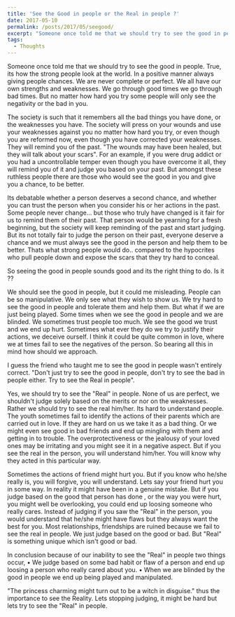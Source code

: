 ```yaml
---
title: 'See the Good in people or the Real in people ?'
date: 2017-05-10
permalink: /posts/2017/05/seegood/
excerpt: "Someone once told me that we should try to see the good in people. True, its how the strong people look at the world. In a positive manner always giving people chances. We are never complete or perfect. We all have our own strengths and weaknesses. We go through good times we go through bad times. But no matter how hard you try some people will only see the negativity or the bad in you."
tags:
  - Thoughts
---
```


Someone once told me that we should try to see the good in people. True, its how the strong people look at the world. In a positive manner always giving people chances. We are never complete or perfect. We all have our own strengths and weaknesses. We go through good times we go through bad times. But no matter how hard you try some people will only see the negativity or the bad in you.

The society is such that it remembers all the bad things you have done, or the weaknesses you have. The society will press on your wounds and use your weaknesses against you no matter how hard you try, or even though you are reformed now, even though you have corrected your weaknesses. They will remind you of the past. "The wounds may have been healed, but they will talk about your scars". For an example, if you were drug addict or you had a uncontrollable temper even though you have overcome it all, they will remind you of it and judge you based on your past. But amongst these ruthless people there are those who would see the good in you and give you a chance, to be better.

Its debatable whether a person deserves a second chance, and whether you can trust the person when you consider his or her actions in the past. Some people never change... but those who truly have changed is it fair for us to remind them of their past. That person would be yearning for a fresh beginning, but the society will keep reminding of the past and start judging. But its not totally fair to judge the person on their past, everyone deserve a chance and we must always see the good in the person and help them to be better. Thats what strong people would do.. compared to the hypocrites who pull people down and expose the scars that they try hard to conceal.

So seeing the good in people sounds good and its the right thing to do. Is it ??

We should see the good in people, but it could me misleading. People can be so manipulative. We only see what they wish to show us. We try hard to see the good in people and tolerate them and help them. But what if we are just being played. Some times when we see the good in people and we are blinded. We sometimes trust people too much. We see the good we trust and we end up hurt. Sometimes what ever they do we try to justify their actions, we deceive ourself. I think it could be quite common in love, where we at times fail to see the negatives of the person. So bearing all this in mind how should we approach.

I guess the friend who taught me to see the good in people wasn't entirely correct. "Don't just try to see the good in people, don't try to see the bad in people either. Try to see the Real in people".

Yes, we should try to see the "Real" in people. None of us are perfect, we shouldn't judge solely based on the merits or nor on the weaknesses. Rather we should try to see the real him/her. Its hard to understand people. The youth sometimes fail to identify the actions of their parents which are carried out in love. If they are hard on us we take it as a bad thing. Or we might even see good in bad friends and end up mingling with them and getting in to trouble. The overprotectiveness or the jealousy of your loved ones may be irritating and you might see it in a negative aspect. But if you see the real in the person, you will understand him/her. You will know why they acted in this particular way.

Sometimes the actions of friend might hurt you. But if you know who he/she really is, you will forgive, you will understand. Lets say your friend hurt you in some way. In reality it might have been in a genuine mistake. But if you judge based on the good that person has done , or the way you were hurt, you might well be overlooking, you could end up loosing someone who really cares. Instead of judging if you saw the "Real" in the person, you would understand that he/she might have flaws but they always want the best for you. Most relationships, friendships are ruined because we fail to see the real in people. We just judge based on the good or bad. But "Real" is something unique which isn't good or bad.

In conclusion because of our inability to see the "Real" in people two things occur,
• We judge based on some bad habit or flaw of a person and end up loosing a person who really cared about you.
• When we are blinded by the good in people we end up being played and manipulated.

"The princess charming might turn out to be a witch in disguise." thus the importance to see the Reality. Lets stopping judging, it might be hard but lets try to see the "Real" in people.
